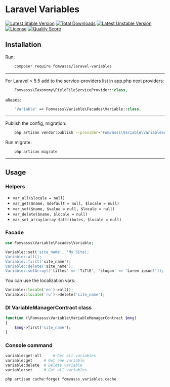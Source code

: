 # Laravel Variables

[![Latest Stable Version](https://poser.pugx.org/fomvasss/laravel-variables/v/stable)](https://packagist.org/packages/fomvasss/laravel-variables)
[![Total Downloads](https://poser.pugx.org/fomvasss/laravel-variables/downloads)](https://packagist.org/packages/fomvasss/laravel-variables)
[![Latest Unstable Version](https://poser.pugx.org/fomvasss/laravel-variables/v/unstable)](https://packagist.org/packages/fomvasss/laravel-variables)
[![License](https://poser.pugx.org/fomvasss/laravel-variables/license)](https://packagist.org/packages/fomvasss/laravel-variables)
[![Quality Score](https://img.shields.io/scrutinizer/g/fomvasss/laravel-variables.svg?style=flat-square)](https://scrutinizer-ci.com/g/fomvasss/laravel-variables)

## Installation
Run:
```bash
	composer require fomvasss/laravel-variables
```
---
For Laravel > 5.5 add to the service-providers list in app.php next
providers:
```php
	Fomvasss\Taxonomy\FieldFileServiceProvider::class,
```
aliases:
```php
	'Variable' => Fomvasss\Variable\Facades\Variable::class,
```
---

Publish the config, migration:
```bash
	php artisan vendor:publish --provider="Fomvasss\Variable\VariableServiceProvider"
```

Run migrate:
```bash
	php artisan migrate
```

---
## Usage
### Helpers
- `var_all($locale = null)`
- `var_get($name, $default = null, $locale = null)`
- `var_set($name, $value = null, $locale = null)`
- `var_delete($name, $locale = null)`
- `var_set_array(array $attributes, $locale = null)`

### Facade
```php
use Fomvasss\Variable\Facades\Variable;

Variable::set('site_name', 'My Site);
Variable::all();
Variable::first('site_name');
Variable::delete('site_name');
Variable::setArray(['titles' => 'TiTlE', 'slugan' => 'Lorem ipsun!']);
```
You can use the localization vars:
```php
Variable::locale('en')->all();
Variable::locale('ru')->delete('site_name');
```

### DI VariableManagerContract class
```php
function (\Fomvasss\Variable\VariableManagerContract $mng)
{
	$mng->first('site_name');
}
```

### Console command
```bash
variable:get-all     # Get all variables
variable:get     # Get one variable
variable:delete  # Delete variable
variable:set     # Get all variables

php artisan cache:forget fomvasss.variables.cache
```
